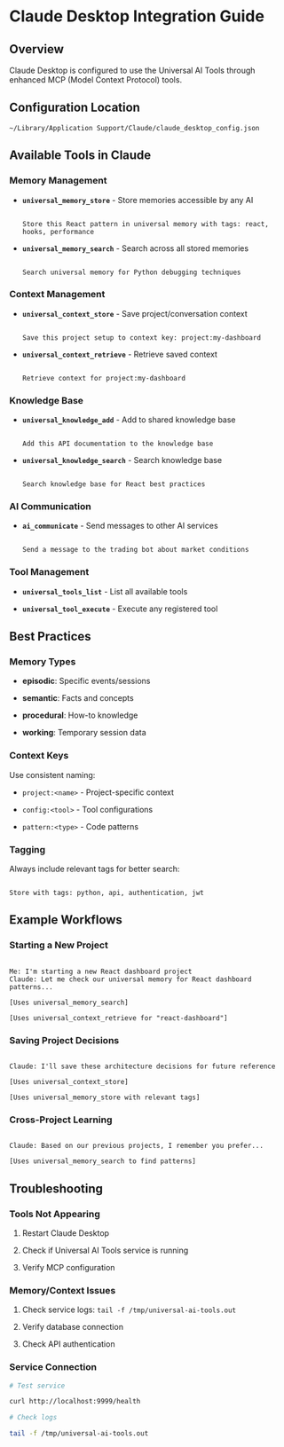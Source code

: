 # Claude Desktop Integration Guide
## Overview

Claude Desktop is configured to use the Universal AI Tools through enhanced MCP (Model Context Protocol) tools.
## Configuration Location

`~/Library/Application Support/Claude/claude_desktop_config.json`
## Available Tools in Claude
### Memory Management

- **`universal_memory_store`** - Store memories accessible by any AI

  ```

  Store this React pattern in universal memory with tags: react, hooks, performance

  ```
- **`universal_memory_search`** - Search across all stored memories

  ```

  Search universal memory for Python debugging techniques

  ```
### Context Management

- **`universal_context_store`** - Save project/conversation context

  ```

  Save this project setup to context key: project:my-dashboard

  ```
- **`universal_context_retrieve`** - Retrieve saved context

  ```

  Retrieve context for project:my-dashboard

  ```
### Knowledge Base

- **`universal_knowledge_add`** - Add to shared knowledge base

  ```

  Add this API documentation to the knowledge base

  ```
- **`universal_knowledge_search`** - Search knowledge base

  ```

  Search knowledge base for React best practices

  ```
### AI Communication

- **`ai_communicate`** - Send messages to other AI services

  ```

  Send a message to the trading bot about market conditions

  ```
### Tool Management

- **`universal_tools_list`** - List all available tools

- **`universal_tool_execute`** - Execute any registered tool
## Best Practices
### Memory Types

- **episodic**: Specific events/sessions

- **semantic**: Facts and concepts  

- **procedural**: How-to knowledge

- **working**: Temporary session data
### Context Keys

Use consistent naming:

- `project:<name>` - Project-specific context

- `config:<tool>` - Tool configurations

- `pattern:<type>` - Code patterns
### Tagging

Always include relevant tags for better search:

```

Store with tags: python, api, authentication, jwt

```
## Example Workflows
### Starting a New Project

```

Me: I'm starting a new React dashboard project
Claude: Let me check our universal memory for React dashboard patterns...

[Uses universal_memory_search]

[Uses universal_context_retrieve for "react-dashboard"]

```
### Saving Project Decisions

```

Claude: I'll save these architecture decisions for future reference

[Uses universal_context_store]

[Uses universal_memory_store with relevant tags]

```
### Cross-Project Learning

```

Claude: Based on our previous projects, I remember you prefer...

[Uses universal_memory_search to find patterns]

```
## Troubleshooting
### Tools Not Appearing

1. Restart Claude Desktop

2. Check if Universal AI Tools service is running

3. Verify MCP configuration
### Memory/Context Issues

1. Check service logs: `tail -f /tmp/universal-ai-tools.out`

2. Verify database connection

3. Check API authentication
### Service Connection

```bash
# Test service

curl http://localhost:9999/health

# Check logs

tail -f /tmp/universal-ai-tools.out

```